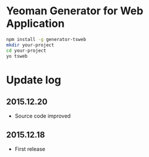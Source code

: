 # Yeoman Generator for Web Application

```sh
npm install -g generator-tsweb
mkdir your-project
cd your-project
yo tsweb
```

# Update log

## 2015.12.20
- Source code improved

## 2015.12.18
- First release